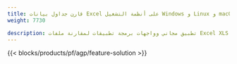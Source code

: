 ```yaml
---
title: قارن جداول بيانات Excel على أنظمة التشغيل Windows و Linux و macOS 
weight: 7730

description: تطبيق مجاني وواجهات برمجة تطبيقات لمقارنة ملفات Excel XLS و XLSX و CSV و TSV و ODS و SXC و FODS
---
```

{{< blocks/products/pf/agp/feature-solution >}} 


